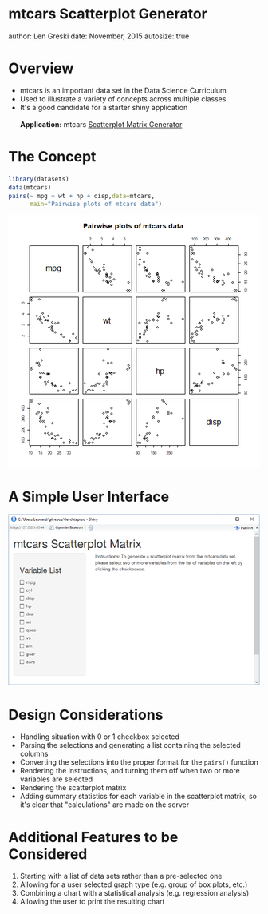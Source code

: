 mtcars Scatterplot Generator
========================================================
author: Len Greski
date: November, 2015
autosize: true

Overview
========================================================

- mtcars is an important data set in the Data Science Curriculum
- Used to illustrate a variety of concepts across multiple classes
- It's a good candidate for a starter shiny application
<br><br>
<b>Application:</b> mtcars [Scatterplot Matrix Generator](https://lgreski.shinyapps.io/mtcars_Scatterplot_Matrix_Generator)


The Concept
========================================================


```r
library(datasets)
data(mtcars)
pairs(~ mpg + wt + hp + disp,data=mtcars,
      main="Pairwise plots of mtcars data")
```

![plot of chunk unnamed-chunk-1](mtCarsScatterplot-figure/unnamed-chunk-1-1.png)


A Simple User Interface
========================================================

![](./assets/fig/ui.png)


Design Considerations
========================================================

- Handling situation with 0 or 1 checkbox selected
- Parsing the selections and generating a list containing the selected columns
- Converting the selections into the proper format for the `pairs()` function
- Rendering the instructions, and turning them off when two or more variables are selected
- Rendering the scatterplot matrix
- Adding summary statistics for each variable in the scatterplot matrix, so it's clear that "calculations" are made on the server


Additional Features to be Considered
========================================================

1. Starting with a list of data sets rather than a pre-selected one
2. Allowing for a user selected graph type (e.g. group of box plots, etc.)
3. Combining a chart with a statistical analysis (e.g. regression analysis)
4. Allowing the user to print the resulting chart 


